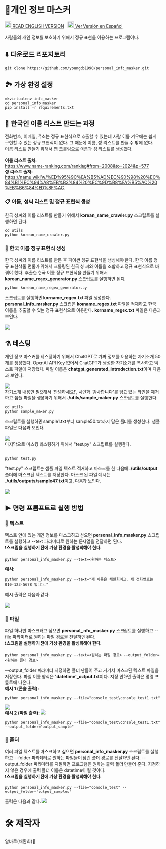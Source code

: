 # 🪪개인 정보 마스커
<a href="./README_eng.md"><img src="./img/flags/us.png" height="20px"></img> READ ENGLISH VERSION</a>
&nbsp;
<a href="./README_es.md"><img src="./img/flags/es.png" height="20px"></img> Ver Versión en Español</a><br /><br />
사람들의 개인 정보를 보호하기 위해서 정규 표현을 이용하는 프로그램이다.
## ⬇️ 다운로드 리포지토리
```
git clone https://github.com/youngdo1990/personal_info_masker.git
```
## 🏞️ 가상 환경 설정
```
mkvirtualenv info_masker
cd personal_info_masker
pip install -r requirements.txt
```
## 📄 한국인 이름 리스트 만드는 과정
전화번호, 이메일, 주소는 정규 표현식으로 추출할 수 있는데 사람 이름 겨우에는 쉽게 구현할 수 있는 정규 표현식이 없다. 그 때문에 이름, 성 리스트를 만들 수 밖에 없다.<br />
이름 리스트 만들기 위해서 웹 크롤링으로 이름과 성 리스트를 생성했다.<br /><br />
<b>이름 리스트 출처:</b> <br />
<a href="https://www.name-ranking.com/ranking#from=2008&to=2024&p=577">https://www.name-ranking.com/ranking#from=2008&to=2024&p=577</a></br>
<b>성 리스트 출처:</b> <br />
<a href="https://namu.wiki/w/%ED%95%9C%EA%B5%AD%EC%9D%98%20%EC%84%B1%EC%94%A8%EB%B3%84%20%EC%9D%B8%EA%B5%AC%20%EB%B6%84%ED%8F%AC">https://namu.wiki/w/%ED%95%9C%EA%B5%AD%EC%9D%98%20%EC%84%B1%EC%94%A8%EB%B3%84%20%EC%9D%B8%EA%B5%AC%20%EB%B6%84%ED%8F%AC</a>.
### 📋 이름, 성씨 리스트 및 정규 표현식 생성
한국 성씨와 이름 리스트를 만들기 위해서 <b>korean_name_crawler.py</b> 스크립트를 실행하면 된다.
```
cd utils
python korean_name_crawler.py
```
### 🔣 한국 이름 정규 표현식 생성
한국 성씨와 이름 리스트를 만든 후 파이썬 정규 표현식을 생성해야 한다. 한국 이름 정규 표현삭울 먼둘가 위해서 크롤링된 한국 성 씨와 이름을 조합하고 정규 표현식으로 바꿔야 했다. 추출한 한국 이름 정규 표현식을 만들기 위해서 <b>korean_name_regex_generator.py</b> 스크립트를 실행하면 된다.
```
python korean_name_regex_generator.py
```
스크립트를 실행하면 <b>korname_regex.txt</b> 파일 생성한다. <b>personal_info_masker.py</b> 스크립은 <b>korname_regex.txt</b> 파일을 적재하고 한국 이름을 추출할 수 있는 정규 표현식으로 이용한다. <b>korname_regex.txt</b> 파일은 다음과 보인다.<br /><br />
<img src="./img/korname_regex_file.png"></img><br />
## ⚗️ 테스팅
개인 정보 마스커를 테스팅하기 위해서 ChatGPT로 가짜 정보를 이용하는 자기소개 50개를 생성했다. OpenAI API Key 없어서 ChatGPT가 생성한 자기소개를 복사하고 텍스트 파일에 저장했다. 파일 이름은 <b>chatgpt_generated_introduction.txt</b>이며 다음과 보인다.<br /><br />
<img src="./img/chatgpt_samples.png"></img><br />
자기소개 내용만 필요해서 '안녕하세요!', 사인과 '감사합니다'를 담고 있는 라인을 제거하고 샘플 파일을 생성하기 위해서 <b>./utils/sample_maker.py</b> 스크립트를 실행한다.<br />
```
cd utils
python sample_maker.py
```
스크립트를 실행하면 sample1.txt부터 sample50.txt까지 담은 폴더를 생성한다. 샘플 파일은 다음과 보인다.<br /><br />
<img src="./img/sample_file.png"></img><br />
마지막으로 마스킹 테스팅하기 위해서 "test.py" 스크립트를 실행한다.<br /><br />
```
python test.py
```
"test.py" 스크립트는 샘플 파일 텍스트 적재하고 마스크를 한 다음에 <b>./utils/output</b> 폴더에 마스크된 텍스트를 저장한다. 마스크 된 파일 예시는 <b>./utils/outputs/sample47.txt</b>이고, 다음과 보인다.<br /><br />
<img src="./img/output_file.png"><br />
## ▶️ 명령 프롬프트로 실행 방법
### 🔡 텍스트
텍스트 안에 있는 개인 정보를 마스크하고 싶으면 <b>personal_info_masker.py</b> 스크립트를 실행하고 --text 파라미터로 원하는 문자열을 전달하면 된다.<br />
❗<b>스크림을 실행하기 전에 가상 환경을 활성화해야 한다.</b>

```
python personal_info_masker.py --text=<원하는 텍스트>
```
<b>예시:</b>
```
python personal_info_masker.py --text="제 이름은 채환희이고, 제 전화번호는 010-123-5678 입니다."
```
예시 출력은 다음과 같다.<br /><br />
<img src="./img/console_text_sample.png"><br />
### 📝 파일
파일 하나만 마스크하고 싶으면 <b>personal_info_masker.py</b> 스크립트를 실행하고 --file 파라미터로 원하는 파일 경로을 전달하면 된다.<br />
❗<b>스크림을 실행하기 전에 가상 환경을 활성화해야 한다.</b>
```
python personal_info_masker.py --text=<원하는 파일 경로> --output_folder=<원하는 폴더 경로>
```
--output_folder 파라미터 지정하면 폴더 만들어 주고 거기서 마스크된 텍스트 파일을 저장한다. 파일 이름 양식은 <b>'datetime'_output.txt</b>이다. 지정 안하면 출력은 명령 프롶트에 나온다.<br />
<b>예시 1 (콘솔 출력):</b>
```
python personal_info_masker.py --file="console_test\console_test1.txt"
```
<img src="./img/single_file_test1.png"><br />
<b>예시 2 (파일 출력):</b>
<img src="./img/single_file_test2.png"><br />
```
python personal_info_masker.py --file="console_test\console_test1.txt" --output_folder="output_sample"
```
### 📁 폴더
여러 파일 텍스트를 마스크하고 싶으면 <b>personal_info_masker.py</b> 스크립트를 실행하고 --folder 파라미터로 원하는 파일들이 담긴 폴더 경로를 전달하면 된다. --output_folder 파라미터를 지절하면 프로그램은 원하는 출력 폴더 만들어 준다. 지정하지 않은 겅우에 출력 폴더 이름은 datetime이 될 것이다.<br />
❗<b>스크림을 실행하기 전에 가상 환경을 활성화해야 한다.</b>
```
python personal_info_masker.py --file="console_test" --output_folder="output_samples"
```
출력은 다음과 같다.
<img src="./img/folder_sample.png"><br />
# 🛠 제작자
알바로(채환희)👑<br>

